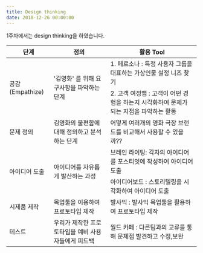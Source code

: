 ```yaml
---
title: Design thinking
date: 2018-12-26 00:00:00
---
```

<p>
1주차에서는 design thinking을 하였습니다.
</p>

<table>
  <thead>
    <tr>
      <th>단계</th>
      <th>  정의  </th>
      <th>활용 Tool</th>
    </tr>
  </thead>
  <tbody>
    <tr>
      <td rowspan = "2">공감(Empathize)</td>
      <td rowspan = "2"> '김영화' 를 위해 요구사항을 파악하는 단계</td>
      <td> 1. 페르소나 : 특정 사용자 그룹을 대표하는 가상인물 설정 니즈 찾기  </td>
    </tr>
    <tr>
    <td>  2. 고객 여정맵 : 고객이 어떤 경험을 하는지 시각화하여 문제가 되는 지점을 파악하는 활동 </td>
    </tr>
    <tr>
      <td>문제 정의</td>
      <td> 김영화의 불편함에 대해 정의하고 분석하는 단계 </td>
      <td> 어떻게 여러개의 영화 극장 브랜드를 비교해서 사용할 수 있을까??
     </td>
    </tr>
    <tr>
      <td  rowspan = "2">아이디어 도출</td>
      <td rowspan = "2">아이디어를 자유롭게 발산하는 과정</td>
      <td> 브레인 라이팅: 각자의 아이디어를 포스티잇에 작성하여 아이디어 도출  </td>
    </tr>
    <tr>
    <td>아이디어보드 : 스토리텔링을 시각화하여 아이디어 도출</td>
    </tr>
    <tr>
      <td> 시제품 제작 </td>
      <td> 목업툴을 이용하여 프로토타입 제작 </td>
      <td> 발사믹 : 발사믹 목업툴을 활용하여 프로토타입 제작</td>
    </tr>
    <tr>
      <td>테스트</td>
      <td>우리가 제작한 프로토타입을 예비 사용자들에게 피드백</td>
      <td>월드 카페 : 다른팀과의 교류를 통해 문제점 발견하고 수정,보완</td>
    </tr>
  </tbody>
</table>
